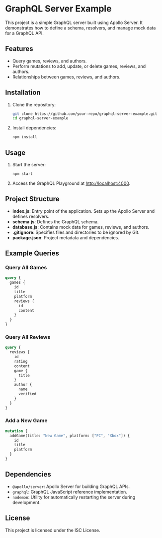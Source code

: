 # GraphQL Server Example

This project is a simple GraphQL server built using Apollo Server. It demonstrates how to define a schema, resolvers, and manage mock data for a GraphQL API.

## Features

- Query games, reviews, and authors.
- Perform mutations to add, update, or delete games, reviews, and authors.
- Relationships between games, reviews, and authors.

## Installation

1. Clone the repository:
	```bash
	git clone https://github.com/your-repo/graphql-server-example.git
	cd graphql-server-example
	```

2. Install dependencies:
	```bash
	npm install
	```

## Usage

1. Start the server:
	```bash
	npm start
	```

2. Access the GraphQL Playground at [http://localhost:4000](http://localhost:4000).

## Project Structure

- **index.js**: Entry point of the application. Sets up the Apollo Server and defines resolvers.
- **schema.js**: Defines the GraphQL schema.
- **database.js**: Contains mock data for games, reviews, and authors.
- **.gitignore**: Specifies files and directories to be ignored by Git.
- **package.json**: Project metadata and dependencies.

## Example Queries

### Query All Games
```graphql
query {
  games {
    id
    title
    platform
    reviews {
      id
      content
    }
  }
}
```

### Query All Reviews
```graphql
query {
  reviews {
    id
    rating
    content
    game {
      title
    }
    author {
      name
      verified
    }
  }
}
```

### Add a New Game
```graphql
mutation {
  addGame(title: "New Game", platform: ["PC", "Xbox"]) {
    id
    title
    platform
  }
}
```

## Dependencies

- `@apollo/server`: Apollo Server for building GraphQL APIs.
- `graphql`: GraphQL JavaScript reference implementation.
- `nodemon`: Utility for automatically restarting the server during development.

## License

This project is licensed under the ISC License.